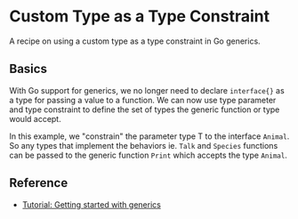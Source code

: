 # Custom Type as a Type Constraint

A recipe on using a custom type as a type constraint in Go generics.

## Basics

With Go support for generics, we no longer need to declare `interface{}` as a type for passing a value to a function. We can now use type parameter and type constraint to define the set of types the generic function or type would accept.

In this example, we "constrain" the parameter type T to the interface `Animal`. So any types that implement the behaviors ie. `Talk` and `Species` functions can be passed to the generic function `Print` which accepts the type  `Animal`.

## Reference

* [Tutorial: Getting started with generics](https://go.dev/doc/tutorial/generics)
